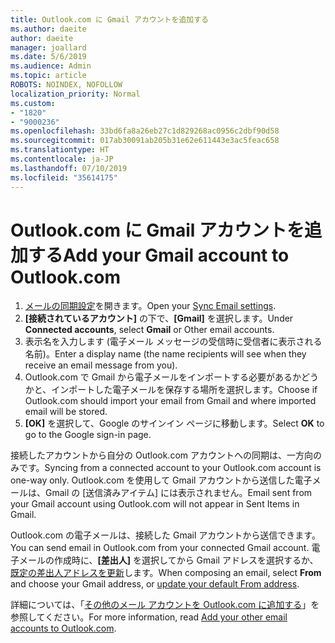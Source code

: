 ```yaml
---
title: Outlook.com に Gmail アカウントを追加する
ms.author: daeite
author: daeite
manager: joallard
ms.date: 5/6/2019
ms.audience: Admin
ms.topic: article
ROBOTS: NOINDEX, NOFOLLOW
localization_priority: Normal
ms.custom:
- "1820"
- "9000236"
ms.openlocfilehash: 33bd6fa8a26eb27c1d829268ac0956c2dbf90d58
ms.sourcegitcommit: 017ab30091ab205b31e62e611443e3ac5feac658
ms.translationtype: HT
ms.contentlocale: ja-JP
ms.lasthandoff: 07/10/2019
ms.locfileid: "35614175"
---
```

# <a name="add-your-gmail-account-to-outlookcom"></a><span data-ttu-id="2313d-102">Outlook.com に Gmail アカウントを追加する</span><span class="sxs-lookup"><span data-stu-id="2313d-102">Add your Gmail account to Outlook.com</span></span>

1. <span data-ttu-id="2313d-103">[メールの同期設定](https://go.microsoft.com/fwlink/?linkid=875264)を開きます。</span><span class="sxs-lookup"><span data-stu-id="2313d-103">Open your [Sync Email settings](https://go.microsoft.com/fwlink/?linkid=875264).</span></span>
2. <span data-ttu-id="2313d-104">**[接続されているアカウント]** の下で、**[Gmail]** を選択します。</span><span class="sxs-lookup"><span data-stu-id="2313d-104">Under **Connected accounts**, select **Gmail** or Other email accounts.</span></span>
3. <span data-ttu-id="2313d-105">表示名を入力します (電子メール メッセージの受信時に受信者に表示される名前)。</span><span class="sxs-lookup"><span data-stu-id="2313d-105">Enter a display name (the name recipients will see when they receive an email message from you).</span></span>
4. <span data-ttu-id="2313d-106">Outlook.com で Gmail から電子メールをインポートする必要があるかどうかと、インポートした電子メールを保存する場所を選択します。</span><span class="sxs-lookup"><span data-stu-id="2313d-106">Choose if Outlook.com should import your email from Gmail and where imported email will be stored.</span></span>
5. <span data-ttu-id="2313d-107">**[OK]** を選択して、Google のサインイン ページに移動します。</span><span class="sxs-lookup"><span data-stu-id="2313d-107">Select **OK** to go to the Google sign-in page.</span></span>

<span data-ttu-id="2313d-108">接続したアカウントから自分の Outlook.com アカウントへの同期は、一方向のみです。</span><span class="sxs-lookup"><span data-stu-id="2313d-108">Syncing from a connected account to your Outlook.com account is one-way only.</span></span> <span data-ttu-id="2313d-109">Outlook.com を使用して Gmail アカウントから送信した電子メールは、Gmail の [送信済みアイテム] には表示されません。</span><span class="sxs-lookup"><span data-stu-id="2313d-109">Email sent from your Gmail account using Outlook.com will not appear in Sent Items in Gmail.</span></span>

<span data-ttu-id="2313d-110">Outlook.com の電子メールは、接続した Gmail アカウントから送信できます。</span><span class="sxs-lookup"><span data-stu-id="2313d-110">You can send email in Outlook.com from your connected Gmail account.</span></span> <span data-ttu-id="2313d-111">電子メールの作成時に、**[差出人]** を選択してから Gmail アドレスを選択するか、[既定の差出人アドレスを更新](https://go.microsoft.com/fwlink/?linkid=875264)します。</span><span class="sxs-lookup"><span data-stu-id="2313d-111">When composing an email, select **From** and choose your Gmail address, or [update your default From address](https://go.microsoft.com/fwlink/?linkid=875264).</span></span>

<span data-ttu-id="2313d-112">詳細については、「[その他のメール アカウントを Outlook.com に追加する](https://support.office.com/article/c5224df4-5885-4e79-91ba-523aa743f0ba?wt.mc_id=Office_Outlook_com_Alchemy)」を参照してください。</span><span class="sxs-lookup"><span data-stu-id="2313d-112">For more information, read [Add your other email accounts to Outlook.com](https://support.office.com/article/c5224df4-5885-4e79-91ba-523aa743f0ba?wt.mc_id=Office_Outlook_com_Alchemy).</span></span>
